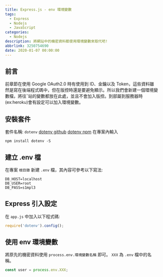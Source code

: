 ```yaml
---
title: Express.js - env 環境變數
tags:
  - Express
  - Nodejs
  - JavaScript
categories:
  - Nodejs
description: 將網站中的機密資料都使用環境變數來取代吧!
abbrlink: 3250754690
date: 2020-01-07 00:00:00
---
```

## 前言
前章節在使用 Google OAuth2.0 時有使用到 ID、金鑰以及 Token，這些資料雖然是寫在後端程式碼中，但在版控時還是要避免顯示。所以我們會新建一個環境變數檔，將往ˇ站的變數都放在此處，並且不會加入版控。到部屬到服務器時(ex:heroku)會有設定可以加入環境變數。

## 安裝套件
套件名稱: `dotenv`
[dotenv github](https://github.com/motdotla/dotenv)
[dotenv npm](https://www.npmjs.com/package/dotenv)
在專案內輸入
```
npm install dotenv -S
```

## 建立 .env 檔
在專案 `根目錄` 新建 `.env` 檔，其內容可參考以下寫法:
```
DB_HOST=localhost
DB_USER=root
DB_PASS=s1mpl3
```
## Express 引入設定
在 `app.js` 中加入以下程式碼:
``` JavaScript
require('dotenv').config();
```
## 使用 env 環境變數
將原先的機密資料使用 `process.env.環境變數名稱` 即可。
`XXX` 為 `.env` 檔中的名稱。
``` JavaScript
const user = process.env.XXX;
```
